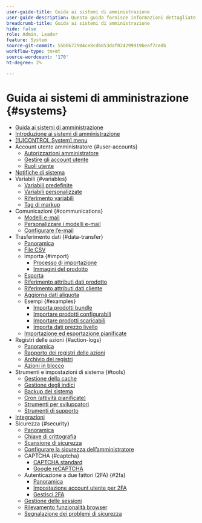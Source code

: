 ```yaml
---
user-guide-title: Guida ai sistemi di amministrazione
user-guide-description: Questa guida fornisce informazioni dettagliate sulla sicurezza dell’amministratore, sulle operazioni di manutenzione e sulle risorse a livello di sistema che supportano le funzioni organizzative all’interno dello store di Adobe Commerce.
breadcrumb-title: Guida ai sistemi di amministrazione
hide: false
role: Admin, Leader
feature: System
source-git-commit: 55b0672984ce8cdb853daf024299919beaf7ce0b
workflow-type: tm+mt
source-wordcount: '170'
ht-degree: 2%

---
```



# Guida ai sistemi di amministrazione {#systems}

- [Guida ai sistemi di amministrazione](guide-overview.md)
- [Introduzione ai sistemi di amministrazione](introduction.md)
- [[!UICONTROL System] menu](system-menu.md)
- Account utente amministratore {#user-accounts}
   - [Autorizzazioni amministratore](permissions.md)
   - [Gestire gli account utente](permissions-users-all.md)
   - [Ruoli utente](permissions-user-roles.md)
- [Notifiche di sistema](notifications.md)
- Variabili {#variables}
   - [Variabili predefinite](variables-predefined.md)
   - [Variabili personalizzate](variables-custom.md)
   - [Riferimento variabili](variables-reference.md)
   - [Tag di markup](markup-tags.md)
- Comunicazioni {#communications}
   - [Modelli e-mail](email-templates.md)
   - [Personalizzare i modelli e-mail](email-template-custom.md)
   - [Configurare l’e-mail](email-communications.md)
- Trasferimento dati {#data-transfer}
   - [Panoramica](data-transfer.md)
   - [File CSV](data-csv.md)
   - Importa {#import}
      - [Processo di importazione](data-import.md)
      - [Immagini del prodotto](data-import-product-images.md)
   - [Esporta](data-export.md)
   - [Riferimento attributi dati prodotto](data-attributes-product.md)
   - [Riferimento attributi dati cliente](data-attributes-customer.md)
   - [Aggiorna dati aliquota](data-transfer-tax-rates.md)
   - Esempi {#examples}
      - [Importa prodotti bundle](data-transfer-bundle-products.md)
      - [Importare prodotti configurabili](data-transfer-configurable-products.md)
      - [Importare prodotti scaricabili](data-transfer-downloadable-products.md)
      - [Importa dati prezzo livello](data-import-price-tier.md)
   - [Importazione ed esportazione pianificate](data-scheduled-import-export.md)
- Registri delle azioni {#action-logs}
   - [Panoramica](action-log.md)
   - [Rapporto dei registri delle azioni](action-log-report.md)
   - [Archivio dei registri](action-log-archive.md)
   - [Azioni in blocco](action-log-bulk-actions.md)
- Strumenti e impostazioni di sistema {#tools}
   - [Gestione della cache](cache-management.md)
   - [Gestione degli indici](index-management.md)
   - [Backup del sistema](backups.md)
   - [Cron (attività pianificate)](cron.md)
   - [Strumenti per sviluppatori](developer-tools.md)
   - [Strumenti di supporto](support.md)
- [Integrazioni](integrations.md)
- Sicurezza {#security}
   - [Panoramica](security.md)
   - [Chiave di crittografia](encryption-key.md)
   - [Scansione di sicurezza](security-scan.md)
   - [Configurare la sicurezza dell’amministratore](security-admin.md)
   - CAPTCHA {#captcha}
      - [CAPTCHA standard](security-captcha.md)
      - [Google reCAPTCHA](security-google-recaptcha.md)
   - Autenticazione a due fattori (2FA) {#2fa}
      - [Panoramica](security-two-factor-authentication.md)
      - [Impostazione account utente per 2FA](security-two-factor-authentication-use.md)
      - [Gestisci 2FA](security-two-factor-authentication-manage.md)
   - [Gestione delle sessioni](security-session-management.md)
   - [Rilevamento funzionalità browser](security-browser-capabilities-detection.md)
   - [Segnalazione dei problemi di sicurezza](security-issue-reporting.md)
